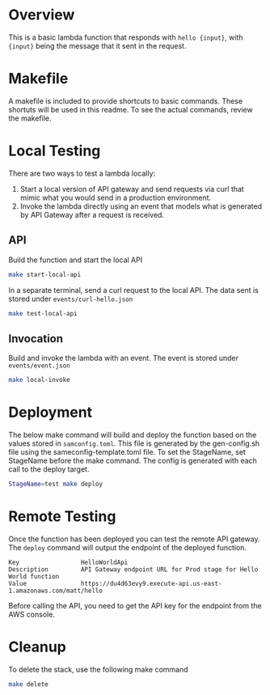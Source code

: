 # Overview
This is a basic lambda function that responds with `hello {input}`, with `{input}` being
the message that it sent in the request.

# Makefile
A makefile is included to provide shortcuts to basic commands. 
These shortuts will be used in this readme. To see the actual commands,
review the makefile.

# Local Testing
There are two ways to test a lambda locally: 

1. Start a local version of API gateway and send requests via curl that mimic what you would send
in a production environment. 
2. Invoke the lambda directly using an event that
models what is generated by API Gateway after a request is received.

## API
Build the function and start the local API
```bash
make start-local-api
```

In a separate terminal, send a curl request to the local API. The data sent is stored under
`events/curl-hello.json`
```bash
make test-local-api
```

## Invocation
Build and invoke the lambda with an event. The event is stored under `events/event.json`
```bash
make local-invoke
```

# Deployment
The below make command will build and deploy the function based on the values stored in `samconfig.toml`.
This file is generated by the gen-config.sh file using the sameconfig-template.toml file.
To set the StageName, set StageName before the make command. The config is generated with
each call to the deploy target.

```bash
StageName=test make deploy
```

# Remote Testing
Once the function has been deployed you can test the remote API gateway.
The `deploy` command will output the endpoint of the deployed function.

```commandline
Key                 HelloWorldApi                                                                                                                                                          
Description         API Gateway endpoint URL for Prod stage for Hello World function                                                                                                       
Value               https://du4d63evy9.execute-api.us-east-1.amazonaws.com/matt/hello  
```

Before calling the API, you need to get the API key for the endpoint from the AWS console.


# Cleanup
To delete the stack, use the following make command
```bash
make delete
```